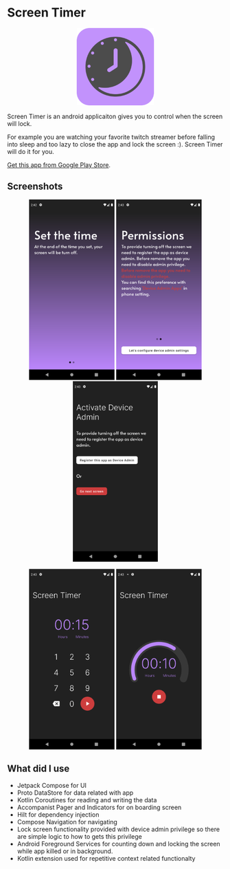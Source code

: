 # Screen Timer
<p align="center">
<img src="images/splash_logo.svg" style="height: 180px"/>
</p>
<p>Screen Timer is an android applicaiton gives you to control when the screen will lock.</p> 
<p>For example you are watching your favorite twitch streamer before falling into sleep and too lazy to close the app and lock the screen :). Screen Timer will do it for you.</p>

[Get this app from Google Play Store](https://play.google.com/store/apps/details?id=com.ToolCompany.screentimer).

## Screenshots
<p align="center">
<img src="screenshots/Screenshot_1661859768.png" style="height: 420px"/>
<img src="screenshots/Screenshot_1661859795.png" style="height: 420px"/>
<img src="screenshots/Screenshot_1661859800.png" style="height: 420px"/>
</p>
<p align="center">
<img src="screenshots/Screenshot_1661859812.png" style="height: 420px"/>
<img src="screenshots/Screenshot_1661859819.png" style="height: 420px"/>
</p>

## What did I use
<p>

* Jetpack Compose for UI
* Proto DataStore for data related with app
* Kotlin Coroutines for reading and writing the data
* Accompanist Pager and Indicators for on boarding screen
* Hilt for dependency injection
* Compose Navigation for navigating
* Lock screen functionality provided with device admin privilege so there are simple logic to how to gets this privilege
* Android Foreground Services for counting down and locking the screen while app killed or in background.
* Kotlin extension used for repetitive context related functionalty
</p>
